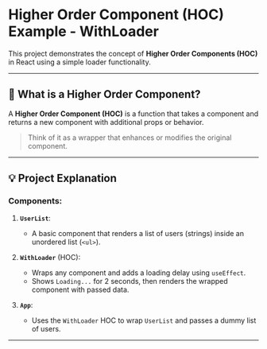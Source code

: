 # Higher Order Component (HOC) Example - WithLoader

This project demonstrates the concept of **Higher Order Components (HOC)** in React using a simple loader functionality.

---

## 📌 What is a Higher Order Component?

A **Higher Order Component (HOC)** is a function that takes a component and returns a new component with additional props or behavior.

> Think of it as a wrapper that enhances or modifies the original component.

---

## 💡 Project Explanation

### Components:

1. **`UserList`**:
   - A basic component that renders a list of users (strings) inside an unordered list (`<ul>`).

2. **`WithLoader`** (HOC):
   - Wraps any component and adds a loading delay using `useEffect`.
   - Shows `Loading...` for 2 seconds, then renders the wrapped component with passed data.

3. **`App`**:
   - Uses the `WithLoader` HOC to wrap `UserList` and passes a dummy list of users.

---
